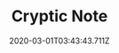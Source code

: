 ---
templateKey: blog-post
featuredpost: false
date: 2020-03-01T03:43:43.711Z
featuredimage: /img/quest_bg3.png
imgBg: quest_bg3
title: Cryptic Note
description: You found a note that reads "Someone is waiting for you on level 100 in the Skull Cavern"
reward: Mr. Qi awards you with "iridium snake milk" which permanently increases Health by 25 points.
tags:
  - Secret Note #10
  - Level 100
  - Skull Cavern
---